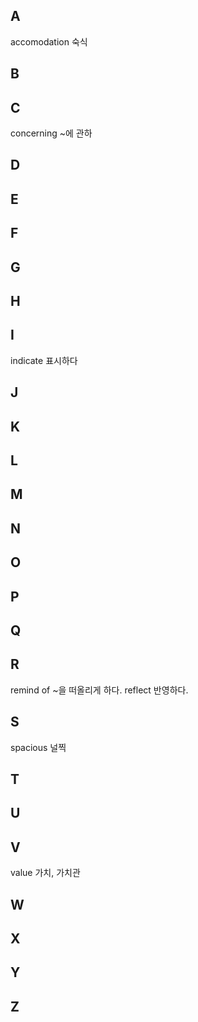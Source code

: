## A

accomodation 숙식


## B

## C

concerning ~에 관하

## D

## E

## F

## G

## H

## I

indicate 표시하다

## J

## K

## L
## M

## N
## O
## P
## Q
## R

remind of ~을 떠올리게 하다.
reflect 반영하다.
## S

spacious 널찍

## T
## U
## V

value 가치, 가치관

## W
## X
## Y
## Z